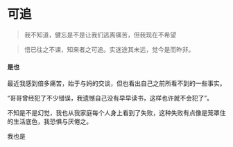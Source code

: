 # 可追

> 我不知道，健忘是不是让我们逃离痛苦，但我现在不希望

> 悟已往之不谏，知来者之可追。实迷途其未远，觉今是而昨非。

#### 是也

最近我感到倍多痛苦，始于与妈的交谈，但也看出自己之前所看不到的一些事实。

“哥哥曾经犯了不少错误，我遗憾自己没有早早读书，这样也许就不会犯了”。

不知是不是幻觉，我也从我家庭每个人身上看到了失败，这种失败有点像是笼罩住的生活底色，我恐惧与厌倦之。

我也是

